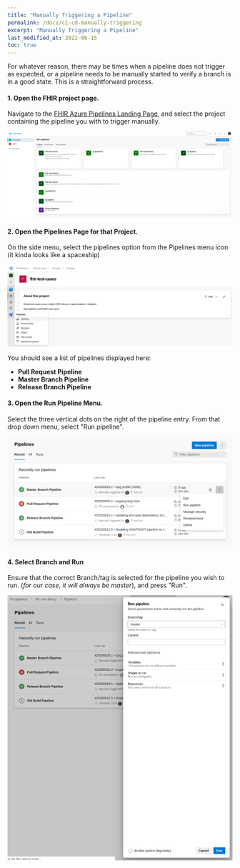 ```yaml
---
title: "Manually Triggering a Pipeline"
permalink: /docs/ci-cd-manually-triggering
excerpt: "Manually Triggering a Pipeline"
last_modified_at: 2022-06-15
toc: true
---
```


For whatever reason, there may be times when a pipeline does not trigger as expected, or a pipeline needs to be manually started to verify a branch is in a good state. This is a straightforward process.

#### 1. Open the FHIR project page.
Navigate to the [FHIR Azure Pipelines Landing Page](https://dev.azure.com/fhir-pipelines/), and select the project containing the pipeline you with to trigger manually.

![Image tool tip](/assets/images/ci/FHIRPipelinesLandingPage.png)

#### 2. Open the Pipelines Page for that Project.
On the side menu, select the pipelines option from the Pipelines menu icon (it kinda looks like a spaceship)

![Image tool tip](/assets/images/ci/NavigatingToPipelines.png)

You should see a list of pipelines displayed here:
* **Pull Request Pipeline**
* **Master Branch Pipeline**
* **Release Branch Pipeline**

#### 3. Open the Run Pipeline Menu.
Select the three vertical dots on the right of the pipeline entry. From that drop down menu, select "Run pipeline".

![Image tool tip](/assets/images/ci/PipelineMenu.png)

#### 4. Select Branch and Run
Ensure that the correct Branch/tag is selected for the pipeline you wish to run. (_for our case, it will always be master_), and press "Run".

![Image tool tip](/assets/images/ci/SelectBranchAndRun.png)